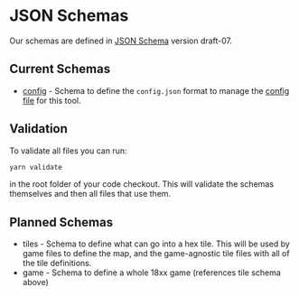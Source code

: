 # JSON Schemas

Our schemas are defined in [JSON Schema](https://json-schema.org/) version
draft-07.

## Current Schemas

* [config](/schemas/config.schema.json) - Schema to define the `config.json`
  format to manage the [config
  file](https://github.com/kelsin/18xx/blob/master/src/config.json) for this
  tool.

## Validation

To validate all files you can run:

```sh
yarn validate
```

in the root folder of your code checkout. This will validate the schemas
themselves and then all files that use them.

## Planned Schemas

* tiles - Schema to define what can go into a hex tile. This will be used by
  game files to define the map, and the game-agnostic tile files with all of the
  tile definitions.
* game - Schema to define a whole 18xx game (references tile schema above)
